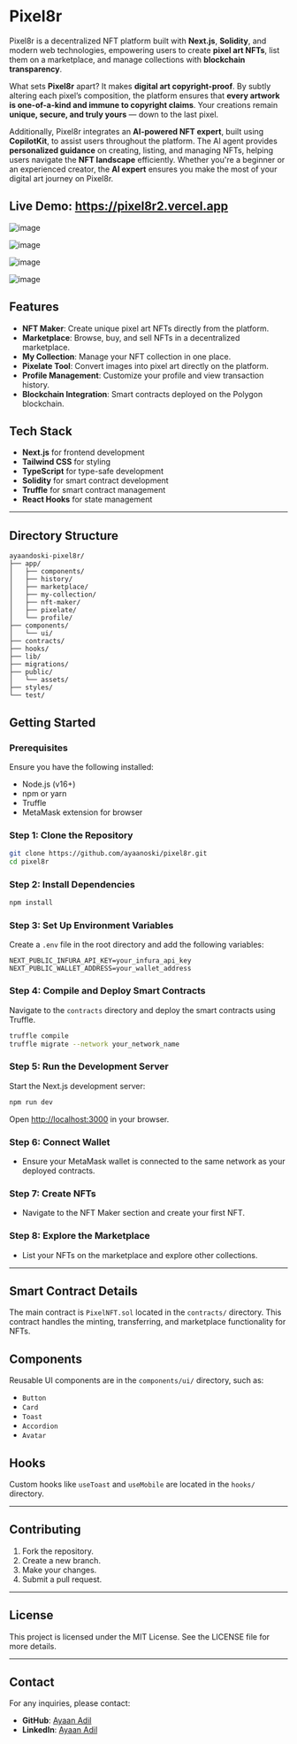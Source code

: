 # Pixel8r

Pixel8r is a decentralized NFT platform built with **Next.js**, **Solidity**, and modern web technologies, empowering users to create **pixel art NFTs**, list them on a marketplace, and manage collections with **blockchain transparency**.

What sets **Pixel8r** apart? It makes **digital art copyright-proof**. By subtly altering each pixel’s composition, the platform ensures that **every artwork is one-of-a-kind and immune to copyright claims**. Your creations remain **unique, secure, and truly yours** — down to the last pixel.

Additionally, Pixel8r integrates an **AI-powered NFT expert**, built using **CopilotKit**, to assist users throughout the platform. The AI agent provides **personalized guidance** on creating, listing, and managing NFTs, helping users navigate the **NFT landscape** efficiently. Whether you're a beginner or an experienced creator, the **AI expert** ensures you make the most of your digital art journey on Pixel8r.

## Live Demo: https://pixel8r2.vercel.app

![image](https://github.com/user-attachments/assets/0854d020-6474-4f9e-86e7-8408e5c5d4a7)

![image](https://github.com/user-attachments/assets/00be1263-6bef-41db-a19e-d4a202474fd6)

![image](https://github.com/user-attachments/assets/8c86b092-e036-4565-8e01-2493760db823)

![image](https://github.com/user-attachments/assets/fb3eb5eb-9752-41b9-859a-07f8f4fc20a4)



## Features
- **NFT Maker**: Create unique pixel art NFTs directly from the platform.
- **Marketplace**: Browse, buy, and sell NFTs in a decentralized marketplace.
- **My Collection**: Manage your NFT collection in one place.
- **Pixelate Tool**: Convert images into pixel art directly on the platform.
- **Profile Management**: Customize your profile and view transaction history.
- **Blockchain Integration**: Smart contracts deployed on the Polygon blockchain.

## Tech Stack
- **Next.js** for frontend development
- **Tailwind CSS** for styling
- **TypeScript** for type-safe development
- **Solidity** for smart contract development
- **Truffle** for smart contract management
- **React Hooks** for state management

---

## Directory Structure
```
ayaandoski-pixel8r/
├── app/
│   ├── components/
│   ├── history/
│   ├── marketplace/
│   ├── my-collection/
│   ├── nft-maker/
│   ├── pixelate/
│   └── profile/
├── components/
│   └── ui/
├── contracts/
├── hooks/
├── lib/
├── migrations/
├── public/
│   └── assets/
├── styles/
└── test/
```

## Getting Started
### Prerequisites
Ensure you have the following installed:
- Node.js (v16+)
- npm or yarn
- Truffle
- MetaMask extension for browser

### Step 1: Clone the Repository
```bash
git clone https://github.com/ayaanoski/pixel8r.git
cd pixel8r
```

### Step 2: Install Dependencies
```bash
npm install
```

### Step 3: Set Up Environment Variables
Create a `.env` file in the root directory and add the following variables:
```env
NEXT_PUBLIC_INFURA_API_KEY=your_infura_api_key
NEXT_PUBLIC_WALLET_ADDRESS=your_wallet_address
```

### Step 4: Compile and Deploy Smart Contracts
Navigate to the `contracts` directory and deploy the smart contracts using Truffle.
```bash
truffle compile
truffle migrate --network your_network_name
```

### Step 5: Run the Development Server
Start the Next.js development server:
```bash
npm run dev
```
Open [http://localhost:3000](http://localhost:3000) in your browser.

### Step 6: Connect Wallet
- Ensure your MetaMask wallet is connected to the same network as your deployed contracts.

### Step 7: Create NFTs
- Navigate to the NFT Maker section and create your first NFT.

### Step 8: Explore the Marketplace
- List your NFTs on the marketplace and explore other collections.

---

## Smart Contract Details
The main contract is `PixelNFT.sol` located in the `contracts/` directory. This contract handles the minting, transferring, and marketplace functionality for NFTs.

## Components
Reusable UI components are in the `components/ui/` directory, such as:
- `Button`
- `Card`
- `Toast`
- `Accordion`
- `Avatar`

## Hooks
Custom hooks like `useToast` and `useMobile` are located in the `hooks/` directory.

---

## Contributing
1. Fork the repository.
2. Create a new branch.
3. Make your changes.
4. Submit a pull request.

---

## License
This project is licensed under the MIT License. See the LICENSE file for more details.

---

## Contact
For any inquiries, please contact:
- **GitHub**: [Ayaan Adil](https://github.com/ayaanoski)
- **LinkedIn**: [Ayaan Adil](https://www.linkedin.com/in/ayaan-adil-371137268/)

